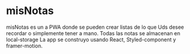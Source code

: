 # misNotas

misNotas es un a PWA donde se pueden crear listas de lo que Uds desee recordar o simplemente tener a mano. Todas las notas se almacenan en local-storage
La app se construyo usando React, Styled-component y framer-motion.
